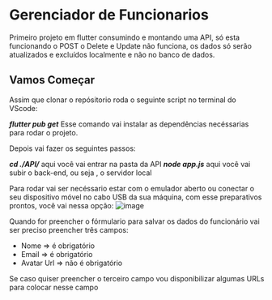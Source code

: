 # Gerenciador de Funcionarios

Primeiro projeto em flutter consumindo e montando uma API, só esta funcionando o POST o Delete e Update não funciona, os dados só serão atualizados e excluídos localmente e não no banco de dados.


## Vamos Começar


Assim que clonar o repósitorio roda o seguinte script no terminal do VScode:



**_flutter pub get_**    Esse comando vai instalar as dependências necéssarias para rodar o projeto. 



Depois vai fazer os seguintes passos:



  **_cd ./API/_**     aqui você vai entrar na pasta da API
  **_node app.js_**   aqui você vai subir o back-end, ou seja , o servidor local



Para rodar vai ser necéssario estar com o emulador aberto ou conectar o seu dispositivo móvel no cabo USB da sua máquina, com esse preparativos prontos, você vai nessa opção:
![image](https://github.com/willams192/gerencimento_funcionario/assets/84344077/05be3f46-d3d9-4637-af54-7b3f6fae6cab)



Quando for preencher o fórmulario para salvar os dados do funcionário vai ser preciso preencher três campos:


   - Nome => é obrigatório
   - Email => é obrigatório
   - Avatar Url => não é obrigatório



Se caso quiser preencher o terceiro campo vou disponibilizar algumas URLs para colocar nesse campo

